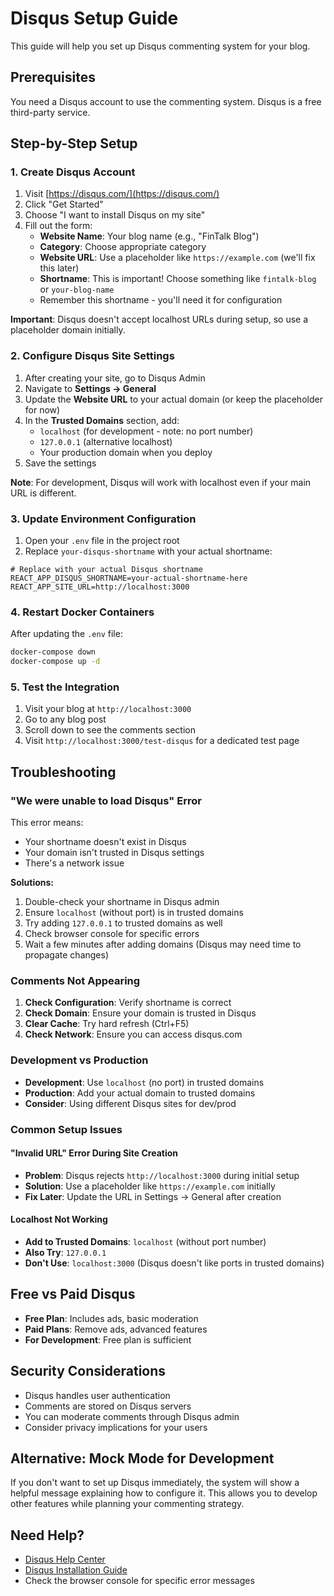 # Disqus Setup Guide

This guide will help you set up Disqus commenting system for your blog.

## Prerequisites

You need a Disqus account to use the commenting system. Disqus is a free third-party service.

## Step-by-Step Setup

### 1. Create Disqus Account

1. Visit [https://disqus.com/](https://disqus.com/)
2. Click "Get Started"
3. Choose "I want to install Disqus on my site"
4. Fill out the form:
   - **Website Name**: Your blog name (e.g., "FinTalk Blog")
   - **Category**: Choose appropriate category
   - **Website URL**: Use a placeholder like `https://example.com` (we'll fix this later)
   - **Shortname**: This is important! Choose something like `fintalk-blog` or `your-blog-name`
   - Remember this shortname - you'll need it for configuration

**Important**: Disqus doesn't accept localhost URLs during setup, so use a placeholder domain initially.

### 2. Configure Disqus Site Settings

1. After creating your site, go to Disqus Admin
2. Navigate to **Settings → General**
3. Update the **Website URL** to your actual domain (or keep the placeholder for now)
4. In the **Trusted Domains** section, add:
   - `localhost` (for development - note: no port number)
   - `127.0.0.1` (alternative localhost)
   - Your production domain when you deploy
5. Save the settings

**Note**: For development, Disqus will work with localhost even if your main URL is different.

### 3. Update Environment Configuration

1. Open your `.env` file in the project root
2. Replace `your-disqus-shortname` with your actual shortname:

```env
# Replace with your actual Disqus shortname
REACT_APP_DISQUS_SHORTNAME=your-actual-shortname-here
REACT_APP_SITE_URL=http://localhost:3000
```

### 4. Restart Docker Containers

After updating the `.env` file:

```bash
docker-compose down
docker-compose up -d
```

### 5. Test the Integration

1. Visit your blog at `http://localhost:3000`
2. Go to any blog post
3. Scroll down to see the comments section
4. Visit `http://localhost:3000/test-disqus` for a dedicated test page

## Troubleshooting

### "We were unable to load Disqus" Error

This error means:
- Your shortname doesn't exist in Disqus
- Your domain isn't trusted in Disqus settings
- There's a network issue

**Solutions:**
1. Double-check your shortname in Disqus admin
2. Ensure `localhost` (without port) is in trusted domains
3. Try adding `127.0.0.1` to trusted domains as well
4. Check browser console for specific errors
5. Wait a few minutes after adding domains (Disqus may need time to propagate changes)

### Comments Not Appearing

1. **Check Configuration**: Verify shortname is correct
2. **Check Domain**: Ensure your domain is trusted in Disqus
3. **Clear Cache**: Try hard refresh (Ctrl+F5)
4. **Check Network**: Ensure you can access disqus.com

### Development vs Production

- **Development**: Use `localhost` (no port) in trusted domains
- **Production**: Add your actual domain to trusted domains
- **Consider**: Using different Disqus sites for dev/prod

### Common Setup Issues

#### "Invalid URL" Error During Site Creation
- **Problem**: Disqus rejects `http://localhost:3000` during initial setup
- **Solution**: Use a placeholder like `https://example.com` initially
- **Fix Later**: Update the URL in Settings → General after creation

#### Localhost Not Working
- **Add to Trusted Domains**: `localhost` (without port number)
- **Also Try**: `127.0.0.1`
- **Don't Use**: `localhost:3000` (Disqus doesn't like ports in trusted domains)

## Free vs Paid Disqus

- **Free Plan**: Includes ads, basic moderation
- **Paid Plans**: Remove ads, advanced features
- **For Development**: Free plan is sufficient

## Security Considerations

- Disqus handles user authentication
- Comments are stored on Disqus servers
- You can moderate comments through Disqus admin
- Consider privacy implications for your users

## Alternative: Mock Mode for Development

If you don't want to set up Disqus immediately, the system will show a helpful message explaining how to configure it. This allows you to develop other features while planning your commenting strategy.

## Need Help?

- [Disqus Help Center](https://help.disqus.com/)
- [Disqus Installation Guide](https://help.disqus.com/en/articles/1717112-universal-embed-code)
- Check the browser console for specific error messages